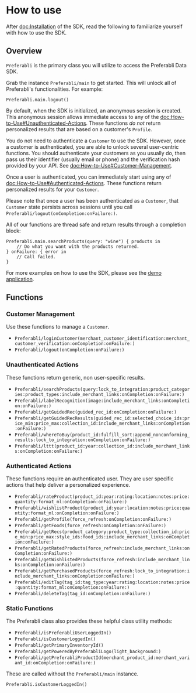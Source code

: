 # How to use

After <doc:Installation> of the SDK, read the following to familiarize yourself with how to use the SDK.

## Overview

``Preferabli`` is the primary class you will utilize to access the Preferabli Data SDK.

Grab the instance ``Preferabli/main`` to get started. This will unlock all of Preferabli's functionalities. For example:

```
Preferabli.main.logout()
```

By default, when the SDK is initialized, an anonymous session is created. This anonymous session allows immediate access to any of the <doc:How-to-Use#Unauthenticated-Actions>. These functions *do not* return personalized results that are based on a customer's ``Profile``.

You do not need to authenticate a ``Customer`` to use the SDK. However, once a customer is authenticated, you are able to unlock several user-centric functions. You should authenticate your customers as you usually do, then pass us their identifier (usually email or phone) and the verification hash provided by your API. See <doc:How-to-Use#Customer-Management>.

Once a user is authenticated, you can immediately start using any of <doc:How-to-Use#Authenticated-Actions>. These functions return personalized results for your ``Customer``.

Please note that once a user has been authenticated as a ``Customer``, that ``Customer`` state persists across sessions until you call ``Preferabli/logout(onCompletion:onFailure:)``.

All of our functions are thread safe and return results through a completion block:

```
Preferabli.main.searchProducts(query: "wine") { products in
    // Do what you want with the products returned.
} onFailure: { error in
    // Call failed.
}
```

For more examples on how to use the SDK, please see the [demo application](https://github.com/winering/Preferabli-for-iOS).

## Functions


### Customer Management

Use these functions to manage a ``Customer``. 

- ``Preferabli/loginCustomer(merchant_customer_identification:merchant_customer_verification:onCompletion:onFailure:)``
- ``Preferabli/logout(onCompletion:onFailure:)``


### Unauthenticated Actions

These functions return generic, non user-specific results.

- ``Preferabli/searchProducts(query:lock_to_integration:product_categories:product_types:include_merchant_links:onCompletion:onFailure:)``
- ``Preferabli/labelRecognition(image:include_merchant_links:onCompletion:onFailure:)``
- ``Preferabli/getGuidedRec(guided_rec_id:onCompletion:onFailure:)``
- ``Preferabli/getGuidedRecResults(guided_rec_id:selected_choice_ids:price_min:price_max:collection_id:include_merchant_links:onCompletion:onFailure:)``
- ``Preferabli/whereToBuy(product_id:fulfill_sort:append_nonconforming_results:lock_to_integration:onCompletion:onFailure:)``
- ``Preferabli/lttt(product_id:year:collection_id:include_merchant_links:onCompletion:onFailure:)``


### Authenticated Actions

These functions require an authenticated user. They are user specific actions that help deliver a personalized experience.

- ``Preferabli/rateProduct(product_id:year:rating:location:notes:price:quantity:format_ml:onCompletion:onFailure:)``
- ``Preferabli/wishlistProduct(product_id:year:location:notes:price:quantity:format_ml:onCompletion:onFailure:)``
- ``Preferabli/getProfile(force_refresh:onCompletion:onFailure:)``
- ``Preferabli/getFoods(force_refresh:onCompletion:onFailure:)``
- ``Preferabli/getRecs(product_category:product_type:collection_id:price_min:price_max:style_ids:food_ids:include_merchant_links:onCompletion:onFailure:)``
- ``Preferabli/getRatedProducts(force_refresh:include_merchant_links:onCompletion:onFailure:)``
- ``Preferabli/getWishlistedProducts(force_refresh:include_merchant_links:onCompletion:onFailure:)``
- ``Preferabli/getPurchasedProducts(force_refresh:lock_to_integration:include_merchant_links:onCompletion:onFailure:)``
- ``Preferabli/editTag(tag_id:tag_type:year:rating:location:notes:price:quantity:format_ml:onCompletion:onFailure:)``
- ``Preferabli/deleteTag(tag_id:onCompletion:onFailure:)``

### Static Functions

The Preferabli class also provides these helpful class utility methods:

- ``Preferabli/isPreferabliUserLoggedIn()``
- ``Preferabli/isCustomerLoggedIn()``
- ``Preferabli/getPrimaryInventoryId()``
- ``Preferabli/getPoweredByPreferabliLogo(light_background:)``
- ``Preferabli/getPreferabliProductId(merchant_product_id:merchant_variant_id:onCompletion:onFailure:)``

These are called without the ``Preferabli/main`` instance.

```
Preferabli.isCustomerLoggedIn()
```
